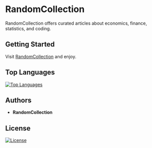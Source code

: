 # RandomCollection

RandomCollection offers curated articles about economics, finance, statistics, and coding.

## Getting Started

Visit [RandomCollection](https://randomcollection.github.io/) and enjoy.

## Top Languages

[![Top Languages](https://github-readme-stats.vercel.app/api/top-langs/?username=RandomCollection&layout=compact&theme=radical)](https://github.com/RandomCollection/github-readme-stats)

## Authors

- **RandomCollection**

## License

[![License](https://img.shields.io/badge/License-MIT-brightgreen.svg)](https://opensource.org/licenses/MIT)
